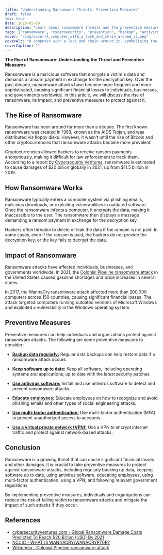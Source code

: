 ```yaml
---
title: "Understanding Ransomware Threats: Prevention Measures"
draft: false
toc: true
date: 2023-05-09
description: "Learn about ransomware threats and the preventive measures you can take to protect yourself against them."
tags: ["ransomware", "cybersecurity", "prevention", "backup", "antivirus", "VPN", "multi-factor authentication", "government regulations", "phishing", "social engineering", "malware", "cybercrime", "data security", "network security", "cyberattack", "encryption", "cyber hygiene", "incident response", "data protection", "cyber awareness"]
cover: "/img/cover/A_computer_with_a_lock_and_chain_around_it.png"
coverAlt: "A computer with a lock and chain around it, symbolizing the encryption of data by ransomware."
coverCaption: ""
---
```


**The Rise of Ransomware: Understanding the Threat and Preventive Measures**

Ransomware is a malicious software that encrypts a victim's data and demands a ransom payment in exchange for the decryption key. Over the past decade, ransomware attacks have become more frequent and more sophisticated, causing significant financial losses to individuals, businesses, and governments worldwide. In this article, we will discuss the rise of ransomware, its impact, and preventive measures to protect against it.

## The Rise of Ransomware

Ransomware has been around for more than a decade. The first known ransomware was created in 1989, known as the AIDS Trojan, and was distributed via floppy disks. However, it wasn't until the rise of Bitcoin and other cryptocurrencies that ransomware attacks became more prevalent.

Cryptocurrencies allowed hackers to receive ransom payments anonymously, making it difficult for law enforcement to track them. According to a report by [Cybersecurity Ventures](https://cybersecurityventures.com/global-ransomware-damage-costs-predicted-to-reach-20-billion-usd-by-2021/#:~:text=The%20damages%20for%202018%20were,fastest%20growing%20type%20of%20cybercrime.), ransomware is estimated to cause damages of $20 billion globally in 2021, up from $11.5 billion in 2019.

## How Ransomware Works

Ransomware typically enters a computer system via phishing emails, malicious downloads, or exploiting vulnerabilities in outdated software. Once the ransomware infects a computer, it encrypts the data, making it inaccessible to the user. The ransomware then displays a message demanding a ransom payment in exchange for the decryption key.

Hackers often threaten to delete or leak the data if the ransom is not paid. In some cases, even if the ransom is paid, the hackers do not provide the decryption key, or the key fails to decrypt the data.

## Impact of Ransomware

Ransomware attacks have affected individuals, businesses, and governments worldwide. In 2021, the [Colonial Pipeline ransomware attack](https://en.wikipedia.org/wiki/Colonial_Pipeline_ransomware_attack) in the United States caused gasoline shortages and price increases in several states.

In 2017, the [WannaCry ransomware attack](https://www.cisa.gov/wannacry) affected more than 200,000 computers across 150 countries, causing significant financial losses. The attack targeted computers running outdated versions of Microsoft Windows and exploited a vulnerability in the Windows operating system.

## Preventive Measures

Preventive measures can help individuals and organizations protect against ransomware attacks. The following are some preventive measures to consider:

- [**Backup data regularly:**](https://simeononsecurity.com/articles/what-is-the-3-2-1-backup-rule-and-why-you-should-use-it/) Regular data backups can help restore data if a ransomware attack occurs.

- [**Keep software up to date:**](https://simeononsecurity.com/articles/implementing-patches-for-systems-with-vulnerabilities/) Keep all software, including operating systems and applications, up to date with the latest security patches.

- [**Use antivirus software:**](https://simeononsecurity.com/recommendations/anti-virus) Install and use antivirus software to detect and prevent ransomware attacks.

- [**Educate employees:**](https://simeononsecurity.com/articles/the-impact-of-social-engineering-attacks-on-cybersecurity/) Educate employees on how to recognize and avoid phishing emails and other types of social engineering attacks.

- [**Use multi-factor authentication:**](https://simeononsecurity.com/articles/what-are-the-diferent-kinds-of-factors-in-mfa/) Use multi-factor authentication (MFA) to prevent unauthorized access to accounts.

- [**Use a virtual private network (VPN):**](https://simeononsecurity.com/recommendations/vpns/) Use a VPN to encrypt internet traffic and protect against network-based attacks.

## Conclusion

Ransomware is a growing threat that can cause significant financial losses and other damages. It is crucial to take preventive measures to protect against ransomware attacks, including regularly backing up data, keeping software up to date, using antivirus software, educating employees, using multi-factor authentication, using a VPN, and following relevant government regulations.

By implementing preventive measures, individuals and organizations can reduce the risk of falling victim to ransomware attacks and mitigate the impact of such attacks if they occur.


## References
- [cybersecurityventures.com - Global Ransomware Damage Costs Predicted To Reach $20 Billion (USD) By 2021](https://cybersecurityventures.com/global-ransomware-damage-costs-predicted-to-reach-20-billion-usd-by-2021/#:~:text=The%20damages%20for%202018%20were,fastest%20growing%20type%20of%20cybercrime.)
- [NCCIC - WHAT IS WANNACRY/WANACRYPT0R?](https://www.cisa.gov/sites/default/files/FactSheets/NCCIC%20ICS_FactSheet_WannaCry_Ransomware_S508C.pdf)
- [Wikipedia - Colonial Pipeline ransomware attack](https://en.wikipedia.org/wiki/Colonial_Pipeline_ransomware_attack)
